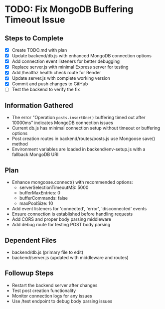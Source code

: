 # TODO: Fix MongoDB Buffering Timeout Issue

## Steps to Complete
- [x] Create TODO.md with plan
- [x] Update backend/db.js with enhanced MongoDB connection options
- [x] Add connection event listeners for better debugging
- [x] Replace server.js with minimal Express server for testing
- [x] Add /healthz health check route for Render
- [x] Update server.js with complete working version
- [x] Commit and push changes to GitHub
- [ ] Test the backend to verify the fix

## Information Gathered
- The error "Operation `posts.insertOne()` buffering timed out after 10000ms" indicates MongoDB connection issues
- Current db.js has minimal connection setup without timeout or buffering options
- Post creation routes in backend/routes/posts.js use Mongoose save() method
- Environment variables are loaded in backend/env-setup.js with a fallback MongoDB URI

## Plan
- Enhance mongoose.connect() with recommended options:
  - serverSelectionTimeoutMS: 5000
  - bufferMaxEntries: 0
  - bufferCommands: false
  - maxPoolSize: 10
- Add event listeners for 'connected', 'error', 'disconnected' events
- Ensure connection is established before handling requests
- Add CORS and proper body parsing middleware
- Add debug route for testing POST body parsing

## Dependent Files
- backend/db.js (primary file to edit)
- backend/server.js (updated with middleware and routes)

## Followup Steps
- Restart the backend server after changes
- Test post creation functionality
- Monitor connection logs for any issues
- Use /test endpoint to debug body parsing issues
